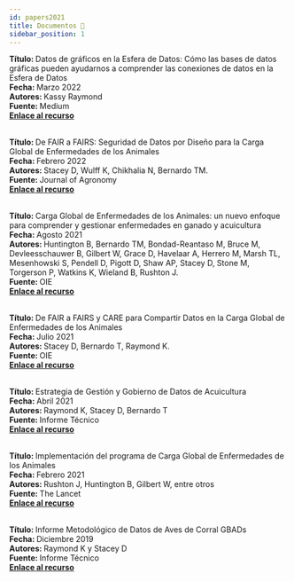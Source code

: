 ```yaml
---
id: papers2021
title: Documentos 📄
sidebar_position: 1
---
```


<b>Título: </b>Datos de gráficos en la Esfera de Datos: Cómo las bases de datos gráficas pueden ayudarnos a comprender las conexiones de datos en la Esfera de Datos<br/>
<b>Fecha: </b>Marzo 2022<br/>
<b>Autores: </b>Kassy Raymond<br/>
<b>Fuente: </b>Medium<br/>
<b><a href="https://medium.com/@thedatasphere/graph-data-in-the-datasphere-how-
graph-databases-can-help-us-understand-the-data-connections-in-
bc524f6a1fce">Enlace al recurso</a></b><br/><br/>


<b>Título: </b>De FAIR a FAIRS: Seguridad de Datos por Diseño para la Carga Global de Enfermedades de los Animales<br/>
<b>Fecha: </b>Febrero 2022<br/>
<b>Autores: </b>Stacey D, Wulff K, Chikhalia N, Bernardo TM.<br/>
<b>Fuente: </b>Journal of Agronomy<br/>
<b><a href="https://acsess.onlinelibrary.wiley.com/doi/epdf/10.1002/agj2.21017">Enlace al recurso</a></b><br/><br/>

<b>Título: </b>Carga Global de Enfermedades de los Animales: un nuevo enfoque para comprender y
gestionar enfermedades en ganado y acuicultura<br/>
<b>Fecha: </b>Agosto 2021<br/>
<b>Autores: </b>Huntington B, Bernardo TM, Bondad-Reantaso M, Bruce M, 
Devleesschauwer B, Gilbert W, Grace D, Havelaar A, Herrero M, Marsh TL, 
Mesenhowski S, Pendell D, Pigott D, Shaw AP, Stacey D, Stone M, 
Torgerson P, Watkins K, Wieland B, Rushton J.<br/>
<b>Fuente: </b>OIE<br/>
<b><a href="https://doc.oie.int/dyn/portal/digidoc.xhtml?statelessToken=TqdmatKz8p7d-EpzdXjRD8tyJeNVLFfFpV5IpWcS8Fo=&actionMethod=dyn%2Fportal%2Fdigidoc.xhtml%3AdownloadAttachment.openStateless">Enlace al recurso</a></b><br/><br/>


<b>Título: </b>De FAIR a FAIRS y CARE para Compartir Datos en la Carga Global de Enfermedades de los Animales<br/>
<b>Fecha: </b>Julio 2021<br/>
<b>Autores: </b>Stacey D, Bernardo T, Raymond K.<br/>
<b>Fuente: </b>OIE<br/>
<b><a href="https://doi.org/10.20506/bull.2021.1.3261">Enlace al recurso</a></b><br/><br/>


<b>Título: </b>Estrategia de Gestión y Gobierno de Datos de Acuicultura<br/>
<b>Fecha: </b>Abril 2021<br/>
<b>Autores: </b>Raymond K, Stacey D, Bernardo T<br/>
<b>Fuente: </b>Informe Técnico<br/>
<b><a href="https://gbads-documentation.s3.ca-central-1.amazonaws.com/20210418_AquacultureGBADsInformatics.pdf">Enlace al recurso</a></b><br/><br/>

<b>Título: </b>Implementación del programa de Carga Global de Enfermedades de los Animales<br/>
<b>Fecha: </b>Febrero 2021<br/>
<b>Autores: </b>Rushton J, Huntington B, Gilbert W, entre otros<br/>
<b>Fuente: </b>The Lancet<br/>
<b><a href="https://doi.org/10.1016/S0140-6736(21)00189-6">Enlace al recurso</a></b><br/><br/>

<b>Título: </b>Informe Metodológico de Datos de Aves de Corral GBADs<br/>
<b>Fecha: </b>Diciembre 2019<br/>
<b>Autores: </b>Raymond K y Stacey D<br/>
<b>Fuente: </b>Informe Técnico<br/>
<b><a href="https://gbads-documentation.s3.ca-central-1.amazonaws.com/GBADs_EthiopiaPilot_Report.pdf">Enlace al recurso</a></b><br/><br/>
